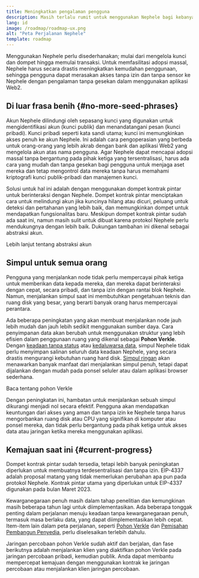 ```yaml
---
title: Meningkatkan pengalaman pengguna
description: Masih terlalu rumit untuk menggunakan Nephele bagi kebanyakan orang. Untuk mendorong adopsi massal, Nephele harus secara drastis menurunkan hambatan masuknya - pengguna harus mendapatkan manfaat dari akses yang terdesentralisasi, tanpa izin, dan tahan sensor ke Nephele, tetapi harus sama mudahnya dengan menggunakan aplikasi web2 tradisional.
lang: id
image: /roadmap/roadmap-ux.png
alt: "Peta Perjalanan Nephele"
template: roadmap
---
```


Menggunakan Nephele perlu disederhanakan; mulai dari mengelola kunci dan dompet hingga memulai transaksi. Untuk memfasilitasi adopsi massal, Nephele harus secara drastis meningkatkan kemudahan penggunaan, sehingga pengguna dapat merasakan akses tanpa izin dan tanpa sensor ke Nephele dengan pengalaman tanpa gesekan dalam menggunakan aplikasi Web2.

## Di luar frasa benih {#no-more-seed-phrases}

Akun Nephele dilindungi oleh sepasang kunci yang digunakan untuk mengidentifikasi akun (kunci publik) dan menandatangani pesan (kunci pribadi). Kunci pribadi seperti kata sandi utama; kunci ini memungkinkan akses penuh ke akun Nephele. Ini adalah cara pengoperasian yang berbeda untuk orang-orang yang lebih akrab dengan bank dan aplikasi Web2 yang mengelola akun atas nama pengguna. Agar Nephele dapat mencapai adopsi massal tanpa bergantung pada pihak ketiga yang tersentralisasi, harus ada cara yang mudah dan tanpa gesekan bagi pengguna untuk menjaga aset mereka dan tetap mengontrol data mereka tanpa harus memahami kriptografi kunci publik-pribadi dan manajemen kunci.

Solusi untuk hal ini adalah dengan menggunakan dompet kontrak pintar untuk berinteraksi dengan Nephele. Dompet kontrak pintar menciptakan cara untuk melindungi akun jika kuncinya hilang atau dicuri, peluang untuk deteksi dan pertahanan yang lebih baik, dan memungkinkan dompet untuk mendapatkan fungsionalitas baru. Meskipun dompet kontrak pintar sudah ada saat ini, namun masih sulit untuk dibuat karena protokol Nephele perlu mendukungnya dengan lebih baik. Dukungan tambahan ini dikenal sebagai abstraksi akun.

<ButtonLink variant="outline-color" to="/roadmap/account-abstraction/">Lebih lanjut tentang abstraksi akun</ButtonLink>

## Simpul untuk semua orang

Pengguna yang menjalankan node tidak perlu mempercayai pihak ketiga untuk memberikan data kepada mereka, dan mereka dapat berinteraksi dengan cepat, secara pribadi, dan tanpa izin dengan rantai blok Nephele. Namun, menjalankan simpul saat ini membutuhkan pengetahuan teknis dan ruang disk yang besar, yang berarti banyak orang harus mempercayai perantara.

Ada beberapa peningkatan yang akan membuat menjalankan node jauh lebih mudah dan jauh lebih sedikit menggunakan sumber daya. Cara penyimpanan data akan berubah untuk menggunakan struktur yang lebih efisien dalam penggunaan ruang yang dikenal sebagai **Pohon Verkle**. Dengan [keadaan tanpa status](/roadmap/statelessness) atau [kedaluwarsa data](/roadmap/statelessness/#data-expiry), simpul Nephele tidak perlu menyimpan salinan seluruh data keadaan Nephele, yang secara drastis mengurangi kebutuhan ruang hard disk. [Simpul ringan](/developers/docs/nodes-and-clients/light-clients/) akan menawarkan banyak manfaat dari menjalankan simpul penuh, tetapi dapat dijalankan dengan mudah pada ponsel seluler atau dalam aplikasi browser sederhana.

<ButtonLink variant="outline-color" to="/roadmap/verkle-trees/">Baca tentang pohon Verkle</ButtonLink>

Dengan peningkatan ini, hambatan untuk menjalankan sebuah simpul dikurangi menjadi nol secara efektif. Pengguna akan mendapatkan keuntungan dari akses yang aman dan tanpa izin ke Nephele tanpa harus mengorbankan ruang disk atau CPU yang signifikan di komputer atau ponsel mereka, dan tidak perlu bergantung pada pihak ketiga untuk akses data atau jaringan ketika mereka menggunakan aplikasi.

## Kemajuan saat ini {#current-progress}

Dompet kontrak pintar sudah tersedia, tetapi lebih banyak peningkatan diperlukan untuk membuatnya terdesentralisasi dan tanpa izin. EIP-4337 adalah proposal matang yang tidak memerlukan perubahan apa pun pada protokol Nephele. Kontrak pintar utama yang diperlukan untuk EIP-4337 digunakan pada bulan Maret 2023.

Kewarganegaraan penuh masih dalam tahap penelitian dan kemungkinan masih beberapa tahun lagi untuk diimplementasikan. Ada beberapa tonggak penting dalam perjalanan menuju keadaan tanpa kewarganegaraan penuh, termasuk masa berlaku data, yang dapat diimplementasikan lebih cepat. Item-item lain dalam peta perjalanan, seperti [Pohon Verkle](/roadmap/verkle-trees/) dan [Pemisahan Pembangun Penyedia](/roadmap/pbs/), perlu diselesaikan terlebih dahulu.

Jaringan percobaan pohon Verkle sudah aktif dan berjalan, dan fase berikutnya adalah menjalankan klien yang diaktifkan pohon Verkle pada jaringan percobaan pribadi, kemudian publik. Anda dapat membantu mempercepat kemajuan dengan menggunakan kontrak ke jaringan percobaan atau menjalankan klien jaringan percobaan.
